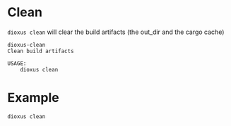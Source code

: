 # Clean

`dioxus clean` will clear the build artifacts (the out_dir and the cargo cache)

```
dioxus-clean 
Clean build artifacts

USAGE:
    dioxus clean
```

# Example

```
dioxus clean
```

